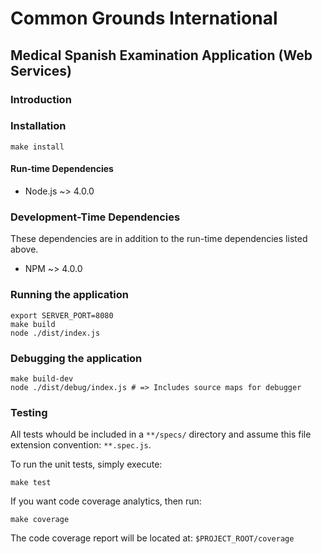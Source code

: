 # Common Grounds International
## Medical Spanish Examination Application (Web Services)

### Introduction


### Installation

    make install

#### Run-time Dependencies
* Node.js ~> 4.0.0

### Development-Time Dependencies
These dependencies are in addition to the run-time dependencies listed above.
* NPM ~> 4.0.0


### Running the application

    export SERVER_PORT=8080
    make build
    node ./dist/index.js
    
### Debugging the application

    make build-dev
    node ./dist/debug/index.js # => Includes source maps for debugger


### Testing

All tests whould be included in a `**/specs/` directory and assume this file extension convention: `**.spec.js`.

To run the unit tests, simply execute:

    make test
    
If you want code coverage analytics, then run:

    make coverage

The code coverage report will be located at: `$PROJECT_ROOT/coverage`
